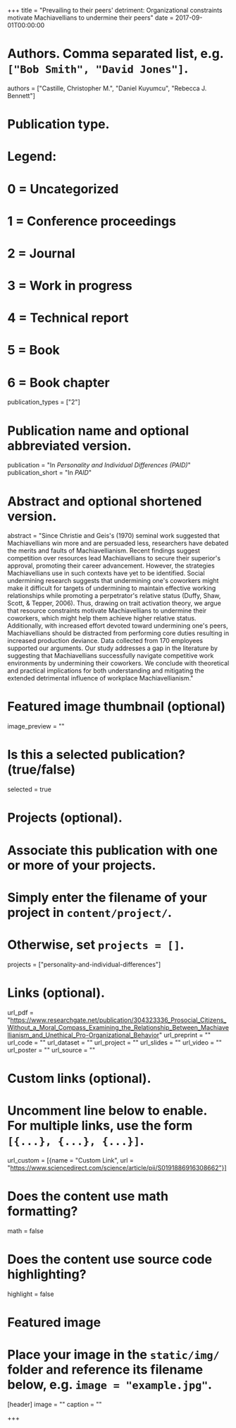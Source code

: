 +++
title = "Prevailing to their peers' detriment: Organizational constraints motivate Machiavellians to undermine their peers"
date = 2017-09-01T00:00:00
 
# Authors. Comma separated list, e.g. `["Bob Smith", "David Jones"]`.
authors = ["Castille, Christopher M.", "Daniel Kuyumcu", "Rebecca J. Bennett"]

# Publication type.
# Legend:
# 0 = Uncategorized
# 1 = Conference proceedings
# 2 = Journal
# 3 = Work in progress
# 4 = Technical report
# 5 = Book
# 6 = Book chapter
publication_types = ["2"]

# Publication name and optional abbreviated version.
publication = "In *Personality and Individual Differences (PAID)*"
publication_short = "In *PAID*"

# Abstract and optional shortened version.
abstract = "Since Christie and Geis's (1970) seminal work suggested that Machiavellians win more and are persuaded less, researchers have debated the merits and faults of Machiavellianism. Recent findings suggest competition over resources lead Machiavellians to secure their superior's approval, promoting their career advancement. However, the strategies Machiavellians use in such contexts have yet to be identified. Social undermining research suggests that undermining one's coworkers might make it difficult for targets of undermining to maintain effective working relationships while promoting a perpetrator's relative status (Duffy, Shaw, Scott, & Tepper, 2006). Thus, drawing on trait activation theory, we argue that resource constraints motivate Machiavellians to undermine their coworkers, which might help them achieve higher relative status. Additionally, with increased effort devoted toward undermining one's peers, Machiavellians should be distracted from performing core duties resulting in increased production deviance. Data collected from 170 employees supported our arguments. Our study addresses a gap in the literature by suggesting that Machiavellians successfully navigate competitive work environments by undermining their coworkers. We conclude with theoretical and practical implications for both understanding and mitigating the extended detrimental influence of workplace Machiavellianism."

# Featured image thumbnail (optional)
image_preview = ""

# Is this a selected publication? (true/false)
selected = true

# Projects (optional).
#   Associate this publication with one or more of your projects.
#   Simply enter the filename of your project in `content/project/`.
#   Otherwise, set `projects = []`.
projects = ["personality-and-individual-differences"]

# Links (optional).
url_pdf = "https://www.researchgate.net/publication/304323336_Prosocial_Citizens_Without_a_Moral_Compass_Examining_the_Relationship_Between_Machiavellianism_and_Unethical_Pro-Organizational_Behavior"
url_preprint = ""
url_code = ""
url_dataset = ""
url_project = ""
url_slides = ""
url_video = ""
url_poster = ""
url_source = ""

# Custom links (optional).
#   Uncomment line below to enable. For multiple links, use the form `[{...}, {...}, {...}]`.
url_custom = [{name = "Custom Link", url = "https://www.sciencedirect.com/science/article/pii/S0191886916308662"}]

# Does the content use math formatting?
math = false

# Does the content use source code highlighting?
highlight = false

# Featured image
# Place your image in the `static/img/` folder and reference its filename below, e.g. `image = "example.jpg"`.
[header]
image = ""
caption = ""

+++